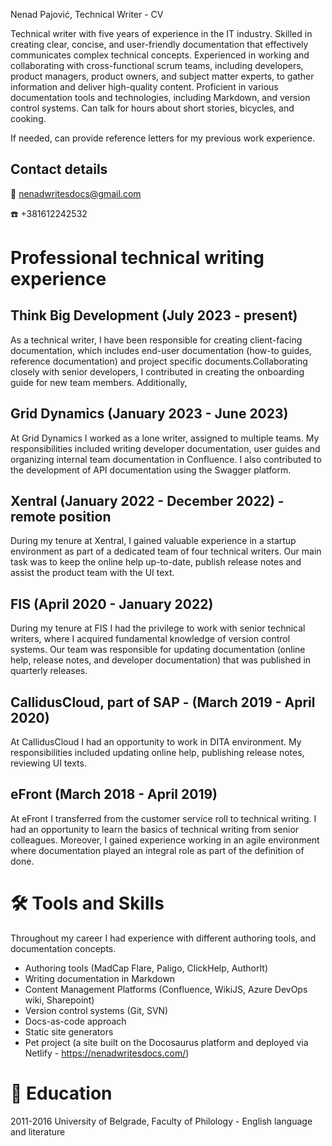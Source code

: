 Nenad Pajović, Technical Writer - CV

Technical writer with five years of experience in the IT industry. Skilled in creating clear, concise, and user-friendly documentation that effectively communicates complex technical concepts. Experienced in working and collaborating with cross-functional scrum teams, including developers, product managers, product owners, and subject matter experts, to gather information and deliver high-quality content. Proficient in various documentation tools and technologies, including Markdown, and version control systems. Can talk for hours about short stories, bicycles, and cooking. 

If needed, can provide reference letters for my previous work experience. 
## Contact details
:email: nenadwritesdocs@gmail.com

:phone: +381612242532

# Professional technical writing experience

## Think Big Development (July 2023 - present)

As a technical writer,  I have been responsible for creating client-facing documentation, which includes end-user documentation (how-to guides, reference documentation) and project specific documents.Collaborating closely with senior developers, I contributed in creating the onboarding guide for new team members. Additionally,

## Grid Dynamics (January 2023 - June 2023)

At Grid Dynamics I worked as a lone writer, assigned to  multiple teams. My responsibilities included writing developer documentation, user guides and organizing internal team documentation in Confluence. I also  contributed to the development of API documentation using the Swagger platform.

## Xentral (January 2022 - December 2022) - remote position

During my tenure at Xentral, I gained valuable experience in a startup environment as part of a dedicated team of four technical writers. Our main task was to keep the online help up-to-date, publish release notes and assist the product team with the UI text.

## FIS (April 2020 - January 2022)

During my tenure at FIS I had the privilege to work with senior technical writers, where I acquired fundamental knowledge of version control systems. Our team was responsible for updating documentation (online help, release notes, and developer documentation) that was published in quarterly releases.

## CallidusCloud, part of SAP - (March 2019 - April 2020)

At CallidusCloud I had an opportunity to work in DITA environment. My responsibilities included updating online help, publishing release notes, reviewing UI texts.

## eFront (March 2018 - April 2019)

At eFront I transferred from the customer service roll to technical writing. I had an opportunity to learn the basics of technical writing from senior colleagues. Moreover, I gained experience working in an agile environment where documentation played an integral role as part of the definition of done.

# 🛠️ Tools and Skills

Throughout my career I had experience with different authoring tools, and documentation concepts.

- Authoring tools (MadCap Flare, Paligo, ClickHelp, AuthorIt)
- Writing documentation in Markdown
- Content Management Platforms (Confluence, WikiJS, Azure DevOps wiki, Sharepoint)
- Version control systems (Git, SVN)
- Docs-as-code approach
- Static site generators
- Pet project (a site built on the Docosaurus platform and deployed via Netlify - https://nenadwritesdocs.com/)

# 🏫 Education

2011-2016 University of Belgrade, Faculty of Philology - English language and literature